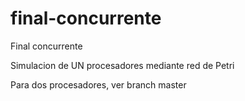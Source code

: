 # final-concurrente
Final concurrente

Simulacion de UN procesadores mediante red de Petri

Para dos procesadores, ver branch master

